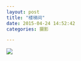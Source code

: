 ```yaml
---
layout: post
title: "楼梯间"
date: 2015-04-24 14:52:42
categories: 摄影

---
```

![](http://imglf2.ph.126.net/-EXkJotxmGo7jqSm87vkTA==/6630194753466701645.jpg)